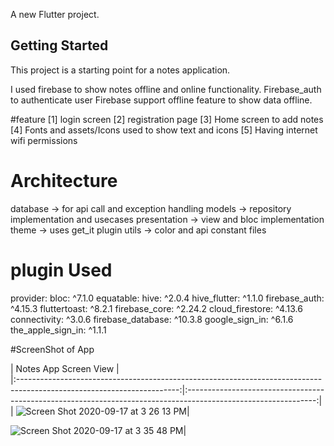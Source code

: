 
A new Flutter project.

## Getting Started

This project is a starting point for a notes application.

I used firebase to show notes offline and online functionality. 
Firebase_auth to authenticate user 
Firebase support offline feature to show data offline.

#feature
[1] login screen
[2] registration page
[3] Home screen to add notes
[4] Fonts and assets/Icons used to show text and icons
[5] Having internet wifi permissions


# Architecture
database -> for api call and exception handling
models -> repository implementation and usecases
presentation -> view and bloc implementation
theme -> uses get_it plugin
utils -> color and api constant files


# plugin Used
provider:
bloc: ^7.1.0
equatable:
hive: ^2.0.4
hive_flutter: ^1.1.0
firebase_auth: ^4.15.3
fluttertoast: ^8.2.1
firebase_core: ^2.24.2
cloud_firestore: ^4.13.6
connectivity: ^3.0.6
firebase_database: ^10.3.8
google_sign_in: ^6.1.6
the_apple_sign_in: ^1.1.1


#ScreenShot of App



|  Notes App Screen View                                             |                                                                             
|:----------------------------------------------------------------------------------------------------------------------:|:--------------------------------------------------------------------------------------------------------------:|
| <img width alt="Screen Shot 2020-09-17 at 3 26 13 PM" src="https://github.com/Sweetyrawat-star/notes_app/assets/57385799/820582e8-7cf2-4b45-927c-8c56528bc4ca.png">|


<img alt="Screen Shot 2020-09-17 at 3 35 48 PM" src="https://github.com/Sweetyrawat-star/notes_app/assets/57385799/85349947-bcc9-4efc-a8b1-243edfaebe9f.png">|




